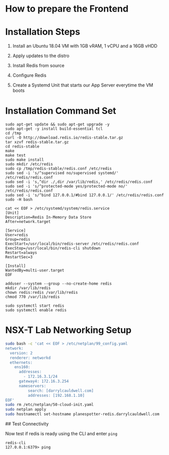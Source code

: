 
How to prepare the Frontend
===========================

# Installation Steps

1. Install an Ubuntu 18.04 VM with 1GB vRAM, 1 vCPU and a 16GB vHDD

2. Apply updates to the distro

3. Install Redis from source

4. Configure Redis

5. Create a Systemd Unit that starts our App Server everytime the VM boots

# Installation Command Set

```shell
sudo apt-get update && sudo apt-get upgrade -y
sudo apt-get -y install build-essential tcl
cd /tmp
curl -O http://download.redis.io/redis-stable.tar.gz
tar xzvf redis-stable.tar.gz
cd redis-stable
make
make test
sudo make install
sudo mkdir /etc/redis
sudo cp /tmp/redis-stable/redis.conf /etc/redis
sudo sed -i 's/^supervised no/supervised systemd/' /etc/redis/redis.conf
sudo sed -i 's,^dir ./,dir /var/lib/redis,' /etc/redis/redis.conf
sudo sed -i 's/^protected-mode yes/protected-mode no/' /etc/redis/redis.conf
sudo sed -i 's/^bind 127.0.0.1/#bind 127.0.0.1/' /etc/redis/redis.conf
sudo -H bash

cat << EOF > /etc/systemd/system/redis.service
[Unit]
Description=Redis In-Memory Data Store
After=network.target

[Service]
User=redis
Group=redis
ExecStart=/usr/local/bin/redis-server /etc/redis/redis.conf
ExecStop=/usr/local/bin/redis-cli shutdown
Restart=always
RestartSec=3

[Install]
WantedBy=multi-user.target
EOF

adduser --system --group --no-create-home redis
mkdir /var/lib/redis
chown redis:redis /var/lib/redis
chmod 770 /var/lib/redis

sudo systemctl start redis
sudo systemctl enable redis
```

# NSX-T Lab Networking Setup

``` bash
sudo bash -c 'cat << EOF > /etc/netplan/99_config.yaml
network:
  version: 2
  renderer: networkd
  ethernets:
    ens160:
      addresses:
        - 172.16.3.1/24
      gateway4: 172.16.3.254
      nameservers:
          search: [darrylcauldwell.com]
          addresses: [192.168.1.10]
EOF'
sudo rm /etc/netplan/50-cloud-init.yaml
sudo netplan apply
sudo hostnamectl set-hostname planespotter-redis.darrylcauldwell.com
```

## Test Connectivity

Now test if redis is ready using the CLI and enter `ping`

```shell
redis-cli
127.0.0.1:6379> ping
```